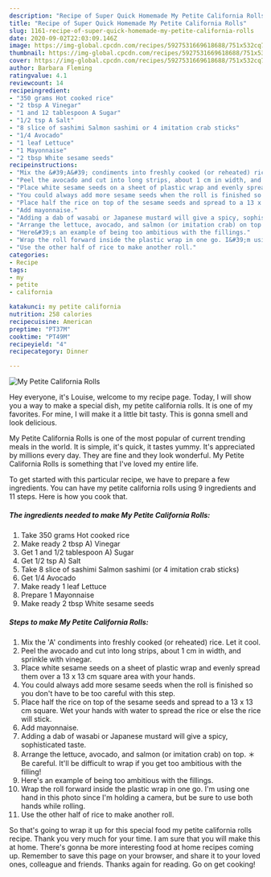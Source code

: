 ```yaml
---
description: "Recipe of Super Quick Homemade My Petite California Rolls"
title: "Recipe of Super Quick Homemade My Petite California Rolls"
slug: 1161-recipe-of-super-quick-homemade-my-petite-california-rolls
date: 2020-09-02T22:03:09.146Z
image: https://img-global.cpcdn.com/recipes/5927531669618688/751x532cq70/my-petite-california-rolls-recipe-main-photo.jpg
thumbnail: https://img-global.cpcdn.com/recipes/5927531669618688/751x532cq70/my-petite-california-rolls-recipe-main-photo.jpg
cover: https://img-global.cpcdn.com/recipes/5927531669618688/751x532cq70/my-petite-california-rolls-recipe-main-photo.jpg
author: Barbara Fleming
ratingvalue: 4.1
reviewcount: 14
recipeingredient:
- "350 grams Hot cooked rice"
- "2 tbsp A Vinegar"
- "1 and 12 tablespoon A Sugar"
- "1/2 tsp A Salt"
- "8 slice of sashimi Salmon sashimi or 4 imitation crab sticks"
- "1/4 Avocado"
- "1 leaf Lettuce"
- "1 Mayonnaise"
- "2 tbsp White sesame seeds"
recipeinstructions:
- "Mix the &#39;A&#39; condiments into freshly cooked (or reheated) rice. Let it cool."
- "Peel the avocado and cut into long strips, about 1 cm in width, and sprinkle with vinegar."
- "Place white sesame seeds on a sheet of plastic wrap and evenly spread them over a 13 x 13 cm square area with your hands."
- "You could always add more sesame seeds when the roll is finished so you don&#39;t have to be too careful with this step."
- "Place half the rice on top of the sesame seeds and spread to a 13 x 13 cm square. Wet your hands with water to spread the rice or else the rice will stick."
- "Add mayonnaise."
- "Adding a dab of wasabi or Japanese mustard will give a spicy, sophisticated taste."
- "Arrange the lettuce, avocado, and salmon (or imitation crab) on top. ＊Be careful. It&#39;ll be difficult to wrap if you get too ambitious with the filling!"
- "Here&#39;s an example of being too ambitious with the fillings."
- "Wrap the roll forward inside the plastic wrap in one go. I&#39;m using one hand in this photo since I&#39;m holding a camera, but be sure to use both hands while rolling."
- "Use the other half of rice to make another roll."
categories:
- Recipe
tags:
- my
- petite
- california

katakunci: my petite california 
nutrition: 258 calories
recipecuisine: American
preptime: "PT37M"
cooktime: "PT49M"
recipeyield: "4"
recipecategory: Dinner

---
```



![My Petite California Rolls](https://img-global.cpcdn.com/recipes/5927531669618688/751x532cq70/my-petite-california-rolls-recipe-main-photo.jpg)

Hey everyone, it's Louise, welcome to my recipe page. Today, I will show you a way to make a special dish, my petite california rolls. It is one of my favorites. For mine, I will make it a little bit tasty. This is gonna smell and look delicious.



My Petite California Rolls is one of the most popular of current trending meals in the world. It is simple, it's quick, it tastes yummy. It's appreciated by millions every day. They are fine and they look wonderful. My Petite California Rolls is something that I've loved my entire life.


To get started with this particular recipe, we have to prepare a few ingredients. You can have my petite california rolls using 9 ingredients and 11 steps. Here is how you cook that.

<!--inarticleads1-->

##### The ingredients needed to make My Petite California Rolls:

1. Take 350 grams Hot cooked rice
1. Make ready 2 tbsp A) Vinegar
1. Get 1 and 1/2 tablespoon A) Sugar
1. Get 1/2 tsp A) Salt
1. Take 8 slice of sashimi Salmon sashimi (or 4 imitation crab sticks)
1. Get 1/4 Avocado
1. Make ready 1 leaf Lettuce
1. Prepare 1 Mayonnaise
1. Make ready 2 tbsp White sesame seeds




<!--inarticleads2-->

##### Steps to make My Petite California Rolls:

1. Mix the &#39;A&#39; condiments into freshly cooked (or reheated) rice. Let it cool.
1. Peel the avocado and cut into long strips, about 1 cm in width, and sprinkle with vinegar.
1. Place white sesame seeds on a sheet of plastic wrap and evenly spread them over a 13 x 13 cm square area with your hands.
1. You could always add more sesame seeds when the roll is finished so you don&#39;t have to be too careful with this step.
1. Place half the rice on top of the sesame seeds and spread to a 13 x 13 cm square. Wet your hands with water to spread the rice or else the rice will stick.
1. Add mayonnaise.
1. Adding a dab of wasabi or Japanese mustard will give a spicy, sophisticated taste.
1. Arrange the lettuce, avocado, and salmon (or imitation crab) on top. ＊Be careful. It&#39;ll be difficult to wrap if you get too ambitious with the filling!
1. Here&#39;s an example of being too ambitious with the fillings.
1. Wrap the roll forward inside the plastic wrap in one go. I&#39;m using one hand in this photo since I&#39;m holding a camera, but be sure to use both hands while rolling.
1. Use the other half of rice to make another roll.




So that's going to wrap it up for this special food my petite california rolls recipe. Thank you very much for your time. I am sure that you will make this at home. There's gonna be more interesting food at home recipes coming up. Remember to save this page on your browser, and share it to your loved ones, colleague and friends. Thanks again for reading. Go on get cooking!
